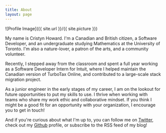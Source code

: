 ```yaml
---
title: About
layout: page
---
```

![Profile Image]({{ site.url }}/{{ site.picture }})

<p>My name is Cristyn Howard. I'm a Canadian and British citizen, a Software Developer, and an undergraduate studying Mathematics at the University of Toronto. I'm also a nature-lover, a patron of the arts, and a community volunteer.</p>

<p>Recently, I stepped away from the classroom and spent a full year working as a Software Developer Intern for Intuit, where I helped maintain the Canadian version of TurboTax Online, and contributed to a large-scale stack migration project.</p>

<p>As a junior engineer in the early stages of my career, I am on the lookout for future opportunities to put my skills to use. I thrive when working with teams who share my work ethic and collaborative mindset. If you think I might be a good fit for an opportunity with your organization, I encourage you to get in touch!</p>

<p>And if you're curious about what I'm up to, you can follow me on <a href="http://www.twitter.com/cristyn_howard">Twitter</a>, check out my <a href="http://www.github.com/cristynhoward">Github</a> profile, or subscribe to the <a ihref="https://cristynhoward.github.io/feed.xml">RSS feed</a> of my blog!</p>
